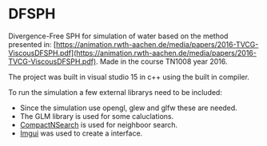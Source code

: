 # DFSPH

Divergence-Free SPH for simulation of water based on the method presented in: [https://animation.rwth-aachen.de/media/papers/2016-TVCG-ViscousDFSPH.pdf](https://animation.rwth-aachen.de/media/papers/2016-TVCG-ViscousDFSPH.pdf). Made in the course TN1008 year 2016.

The project was built in visual studio 15 in c++ using the built in compiler. 

To run the simulation a few external librarys need to be included:

* Since the simulation use opengl, glew and glfw these are needed.
* The GLM library is used for some caluclations. 
* [CompactNSearch](https://github.com/InteractiveComputerGraphics/CompactNSearch) is used for neighboor search.
* [Imgui](https://github.com/ocornut/imgui) was used to create a interface.
